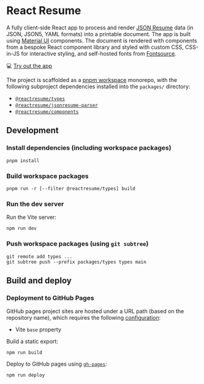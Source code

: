 # React Resume

A fully client-side React app to process and render [JSON Resume](https://jsonresume.org/schema) data (in JSON, JSON5, YAML formats) into a printable document. The app is built using [Material UI](https://mui.com/material-ui/) components. The document is rendered with components from a bespoke React component library and styled with custom CSS, CSS-in-JS for interactive styling, and self-hosted fonts from [Fontsource](https://fontsource.org).

💻 [Try out the app](https://chrjl.github.io/reactresume)

The project is scaffolded as a [pnpm workspace](https://pnpm.io/workspaces) monorepo, with the following subproject dependencies installed into the `packages/` directory:

- [`@reactresume/types`](https://github.com/chrjl/reactresume--types)
- [`@reactresume/jsonresume-parser`](https://github.com/chrjl/reactresume--jsonresume-parser)
- [`@reactresume/components`](https://github.com/chrjl/reactresume--components)

## Development

### Install dependencies (including workspace packages)

```
pnpm install
```

### Build workspace packages

```
pnpm run -r [--filter @reactresume/types] build
```

### Run the dev server

Run the Vite server:

```
npm run dev
```

### Push workspace packages (using `git subtree`)

```
git remote add types ...
git subtree push --prefix packages/types types main
```

## Build and deploy

### Deployment to GitHub Pages

GitHub pages project sites are hosted under a URL path (based on the repository name), which requires the following [configuration](https://vite.dev/guide/static-deploy#github-pages):

- Vite `base` property

Build a static export:

```
npm run build
```

Deploy to GitHub pages using [`gh-pages`](https://www.npmjs.com/package/gh-pages):

```
npm run deploy
```
